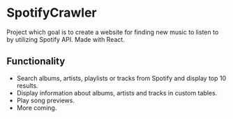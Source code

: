 # SpotifyCrawler

Project which goal is to create a website for finding new music to listen to by utilizing Spotify API. Made with React.

## Functionality

- Search albums, artists, playlists or tracks from Spotify and display top 10 results.
- Display information about albums, artists and tracks in custom tables.
- Play song previews.
- More coming.
